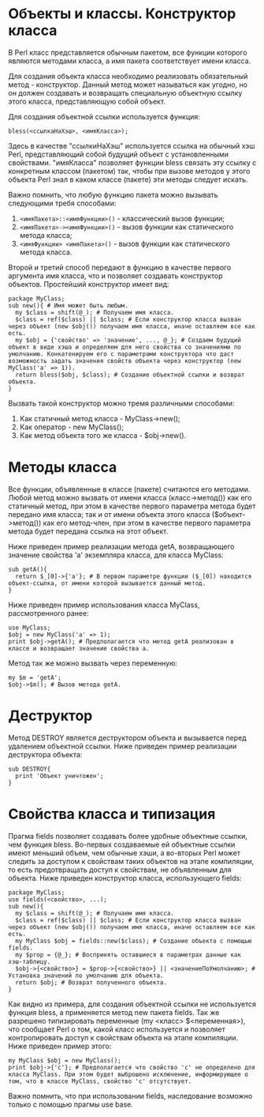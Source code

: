 Объекты и классы.
Конструктор класса
==================

В Perl класс представляется обычным пакетом, все функции которого являются методами класса, а имя пакета соответствует имени класса.

Для создания объекта класса необходимо реализовать обязательный метод - конструктор. Данный метод может называться как угодно, но он должен создавать и возвращать специальную объектную ссылку этого класса, представляющую собой объект.

Для создания объектной ссылки используется функция:

    bless(<ссылкаНаХэш>, <имяКласса>);

Здесь в качестве "ссылкиНаХэш" используется ссылка на обычный хэш Perl, представляющий собой будущий объект с установленными свойствами. "имяКласса" позволяет функции bless связать эту ссылку с конкретным классом (пакетом) так, чтобы при вызове методов у этого объекта Perl знал в каком классе (пакете) эти методы следует искать.

Важно помнить, что любую функцию пакета можно вызывать следующими требя способами:

1. `<имяПакета>::<имяФункции>()` - классический вызов функции;
1. `<имяПакета>-><имяФункции>()` - вызов функции как статического метода класса;
1. `<имяФункции> <имяПакета>()` - вызов функции как статического метода класса.

Второй и третий способ передают в функцию в качестве первого аргумента имя класса, что и позволяет создавать конструктор объектов. Простейший конструктор имеет вид:

    package MyClass;
    sub new(){ # Имя может быть любым.
      my $class = shift(@_); # Получаем имя класса.
      $class = ref($class) || $class; # Если конструктор класса вызван через объект (new $obj()) получаем имя класса, иначе оставляем все как есть.
      my $obj = {'свойство' => 'значение', ..., @_}; # Создаем будущий объект в виде хэша и определяем для него свойства со значениями по умолчанию. Конкатенируем его с параметрами конструктора что даст возможность задать значения свойств объекта через конструктор (new MyClass('a' => 1)).
      return bless($obj, $class); # Создание объектной ссылки и возврат объекта.
    }

Вызвать такой конструктор можно тремя различными способами:

1. Как статичный метод класса - MyClass->new();
1. Как оператор - new MyClass();
1. Как метод объекта того же класса - $obj->new().

Методы класса
=============

Все функции, объявленные в классе (пакете) считаются его методами. Любой метод можно вызвать от имени класса (класс->метод()) как его статичный метод, при этом в качестве первого параметра метода будет передано имя класса; так и от имени объекта этого класса ($объект->метод()) как его метод-член, при этом в качестве первого параметра метода будет передана ссылка на этот объект.

Ниже приведен пример реализации метода getA, возвращающего значение свойства 'a' экземпляра класса, для класса MyClass:

    sub getA(){
      return $_[0]->{'a'}; # В первом параметре функции ($_[0]) находится объект-ссылка, от имени которой вызывается данный метод.
    }

Ниже приведен пример использования класса MyClass, рассмотренного ранее:

    use MyClass;
    $obj = new MyClass('a' => 1);
    print $obj->getA(); # Предполагается что метод getA реализован в классе и возвращает значение свойства a.

Метод так же можно вызвать через переменную:

    my $m = 'getA';
    $obj->$m(); # Вызов метода getA.

Деструктор
==========

Метод DESTROY является деструктором объекта и вызывается перед удалением объектной ссылки. Ниже приведен пример реализации деструктора объекта:

    sub DESTROY{
      print 'Объект уничтожен';
    }

Свойства класса и типизация
===========================

Прагма fields позволяет создавать более удобные объектные ссылки, чем функция bless. Во-первых создаваемые ей объектные ссылки имеют меньший объем, чем обычные хэши, а во-вторых Perl может следить за доступом к свойствам таких объектов на этапе компиляции, то есть предотвращать доступ к свойствам, не объявленным для объекта. Ниже приведен конструктор класса, использующего fields:

    package MyClass;
    use fields(<свойство>, ...);
    sub new(){
      my $class = shift(@_); # Получаем имя класса.
      $class = ref($class) || $class; # Если конструктор класса вызван через объект (new $obj()) получаем имя класса, иначе оставляем все как есть.
      my MyClass $obj = fields::new($class); # Создание объекта с помощью fields.
      my $prop = {@_}; # Воспринять оставшиеся в параметрах данные как хэш-таблицу.
      $obj->{<свойство>} = $prop->{<свойство>} || <значениеПоУмолчанию>; # Установка значений по умолчанию для объекта.
      return $obj; # Возврат полученного объекта.
    }

Как видно из примера, для создания объектной ссылки не используется функция bless, а применяется метод new пакета fields. Так же разрешено типизировать переменные (my <класс> $<переменная>), что сообщает Perl о том, какой класс используется и позволяет контролировать доступ к свойствам объекта на этапе компиляции. Ниже приведен пример этого:

    my MyClass $obj = new MyClass();
    print $obj->{'c'}; # Предполагается что свойство 'c' не определено для класса MyClass. При этом будет выброшено исключение, информирующее о том, что в классе MyClass, свойство 'c' отсутствует.

Важно помнить, что при использовании fields, наследование возможно только с помощью прагмы use base.
